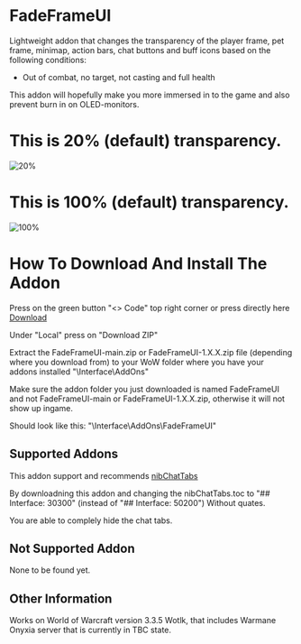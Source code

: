 # FadeFrameUI
Lightweight addon that changes the transparency of the player frame, pet frame, minimap, action bars, chat buttons and buff icons based on the following conditions:    
- Out of combat, no target, not casting and full health

This addon will hopefully make you more immersed in to the game and also prevent burn in on OLED-monitors. 

# This is 20% (default) transparency.

![20%](https://i.imgur.com/2Cll38x.jpeg)


# This is 100% (default) transparency.

![100%](https://i.imgur.com/uTnwaFE.jpeg)


# How To Download And Install The Addon
Press on the green button "<> Code" top right corner or press directly here [Download](https://github.com/Bagan95/FadeFrameUI-WOTLK/archive/refs/heads/main.zip)

Under "Local" press on "Download ZIP"

Extract the FadeFrameUI-main.zip or FadeFrameUI-1.X.X.zip file (depending where you download from) to your WoW folder where you have your addons installed "\Interface\AddOns"

Make sure the addon folder you just downloaded is named FadeFrameUI and not FadeFrameUI-main or FadeFrameUI-1.X.X.zip, otherwise it will not show up ingame.

Should look like this: "\Interface\AddOns\FadeFrameUI"

## Supported Addons
This addon support and recommends [nibChatTabs](https://www.wowinterface.com/downloads/info16899-nibChatTabs.html)

By downloadning this addon and changing the nibChatTabs.toc to "## Interface: 30300" (instead of "## Interface: 50200")
Without quates.

You are able to complely hide the chat tabs.

## Not Supported Addon
None to be found yet.

## Other Information
Works on World of Warcraft version 3.3.5 Wotlk, that includes Warmane Onyxia server that is currently in TBC state.
